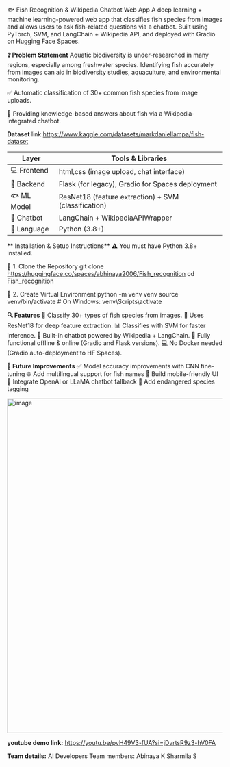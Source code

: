 🐟 Fish Recognition & Wikipedia Chatbot Web App
A deep learning + machine learning-powered web app that classifies fish species from images and allows users to ask fish-related questions via a chatbot. Built using PyTorch, SVM, and LangChain + Wikipedia API, and deployed with Gradio on Hugging Face Spaces.

**❓ Problem Statement**
Aquatic biodiversity is under-researched in many regions, especially among freshwater species. Identifying fish accurately from images can aid in biodiversity studies, aquaculture, and environmental monitoring.

✅ Automatic classification of 30+ common fish species from image uploads.

💬 Providing knowledge-based answers about fish via a Wikipedia-integrated chatbot.

**Dataset**
link:https://www.kaggle.com/datasets/markdaniellampa/fish-dataset


| Layer        | Tools & Libraries                                    |
| ------------ | ---------------------------------------------------- |
| 💻 Frontend  | html,css (image upload, chat interface)             |
| 🧠 Backend   | Flask (for legacy), Gradio for Spaces deployment     |
| 🐟 ML Model  | ResNet18 (feature extraction) + SVM (classification) |
| 🤖 Chatbot   | LangChain + WikipediaAPIWrapper                      |
| 🔢 Language  | Python (3.8+)                                        |

** Installation & Setup Instructions**
⚠️ You must have Python 3.8+ installed.

🔧 1. Clone the Repository
git clone https://huggingface.co/spaces/abhinaya2006/Fish_recognition
cd Fish_recognition

🐍 2. Create Virtual Environment
python -m venv venv
source venv/bin/activate  # On Windows: venv\Scripts\activate

**🔍 Features**
🎯 Classify 30+ types of fish species from images.
🧠 Uses ResNet18 for deep feature extraction.
📊 Classifies with SVM for faster inference.
🤖 Built-in chatbot powered by Wikipedia + LangChain.
🧪 Fully functional offline & online (Gradio and Flask versions).
💻 No Docker needed (Gradio auto-deployment to HF Spaces).


**📝 Future Improvements**
✅ Model accuracy improvements with CNN fine-tuning
🌐 Add multilingual support for fish names
📱 Build mobile-friendly UI
💬 Integrate OpenAI or LLaMA chatbot fallback
🐠 Add endangered species tagging

<img width="1600" height="782" alt="image" src="https://github.com/user-attachments/assets/6c99008d-7fdb-49c5-ab41-52209654d76b" />

**youtube demo link:**
https://youtu.be/pvH49V3-fUA?si=jDvrtsR9z3-hV0FA



**Team details:**
AI Developers
Team members:
Abinaya K
Sharmila S

